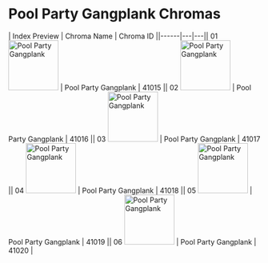 # Pool Party Gangplank Chromas

| Index  Preview | Chroma Name | Chroma ID ||------|---|---|| 01  <img src='https://raw.communitydragon.org/latest/plugins/rcp-be-lol-game-data/global/default/v1/champion-chroma-images/41/41015.png' alt='Pool Party Gangplank' width='100'> | Pool Party Gangplank | 41015 || 02  <img src='https://raw.communitydragon.org/latest/plugins/rcp-be-lol-game-data/global/default/v1/champion-chroma-images/41/41016.png' alt='Pool Party Gangplank' width='100'> | Pool Party Gangplank | 41016 || 03  <img src='https://raw.communitydragon.org/latest/plugins/rcp-be-lol-game-data/global/default/v1/champion-chroma-images/41/41017.png' alt='Pool Party Gangplank' width='100'> | Pool Party Gangplank | 41017 || 04  <img src='https://raw.communitydragon.org/latest/plugins/rcp-be-lol-game-data/global/default/v1/champion-chroma-images/41/41018.png' alt='Pool Party Gangplank' width='100'> | Pool Party Gangplank | 41018 || 05  <img src='https://raw.communitydragon.org/latest/plugins/rcp-be-lol-game-data/global/default/v1/champion-chroma-images/41/41019.png' alt='Pool Party Gangplank' width='100'> | Pool Party Gangplank | 41019 || 06  <img src='https://raw.communitydragon.org/latest/plugins/rcp-be-lol-game-data/global/default/v1/champion-chroma-images/41/41020.png' alt='Pool Party Gangplank' width='100'> | Pool Party Gangplank | 41020 |